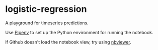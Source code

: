 # logistic-regression

A playground for timeseries predictions.

Use [Pipenv](https://pipenv.pypa.io/en/latest/#) to set up the Python environment for running the notebook.

If Github doesn't load the notebook view, try using [nbviewer](https://nbviewer.jupyter.org/github/vivecalindahl/timeseries-prediction/blob/master/timeseries-forecasting.ipynb).